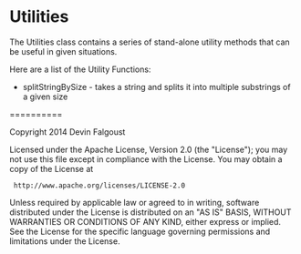 Utilities
==========

The Utilities class contains a series of stand-alone utility methods that can be useful in given situations.

Here are a list of the Utility Functions:
- splitStringBySize - takes a string and splits it into multiple substrings of a given size

==========

Copyright 2014 Devin Falgoust

   Licensed under the Apache License, Version 2.0 (the "License");
   you may not use this file except in compliance with the License.
   You may obtain a copy of the License at

     http://www.apache.org/licenses/LICENSE-2.0

   Unless required by applicable law or agreed to in writing, software
   distributed under the License is distributed on an "AS IS" BASIS,
   WITHOUT WARRANTIES OR CONDITIONS OF ANY KIND, either express or implied.
   See the License for the specific language governing permissions and
   limitations under the License.
